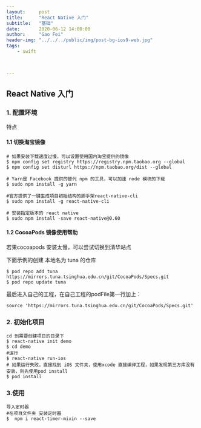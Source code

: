 ```yaml
---
layout:     post
title:      "React Native 入门"
subtitle:   "基础"
date:       2020-06-12 14:00:00
author:     "Gao Fei"
header-img: "../../../public/img/post-bg-ios9-web.jpg"
tags:
    - swift
    


---
```


## React Native 入门

### 1. 配置环境
特点
#### 1.1 切换淘宝镜像

``` 
# 如果安装下载速度过慢，可以设置使用国内淘宝提供的镜像
$ npm config set registry https://registry.npm.taobao.org --global
$ npm config set disturl https://npm.taobao.org/dist --global

# Yarn是 Facebook 提供的替代 npm 的工具，可以加速 node 模块的下载
$ sudo npm install -g yarn

``` 

``` 
#官方提供了一键生成项目初始结构的脚手架react-native-cli
$ sudo npm install -g react-native-cli

# 安装指定版本的 react native
$ sudo npm install -save react-native@0.60
``` 
#### 1.2 CocoaPods 镜像使用帮助
若果cocoapods 安装太慢，可以尝试切换到清华站点

下面示例的创建 本地名为 tuna 的仓库

```
$ pod repo add tuna https://mirrors.tuna.tsinghua.edu.cn/git/CocoaPods/Specs.git
$ pod repo update tuna
``` 

最后进入自己的工程，在自己工程的podFile第一行加上：

``` 
source 'https://mirrors.tuna.tsinghua.edu.cn/git/CocoaPods/Specs.git'
``` 

### 2. 初始化项目

```
cd 到需要创建项目的目录下
$ react-native init demo
$ cd demo
#运行
$ react-native run-ios
# 如果运行失败，直接找到 iOS 文件夹，使用xcode 直接编译工程，如果发现第三方库没有安装，则先使用pod install
$ pod install
```
### 3.使用
```
导入定时器
#在项目文件夹 安装定时器
$  npm i react-timer-mixin --save


```



